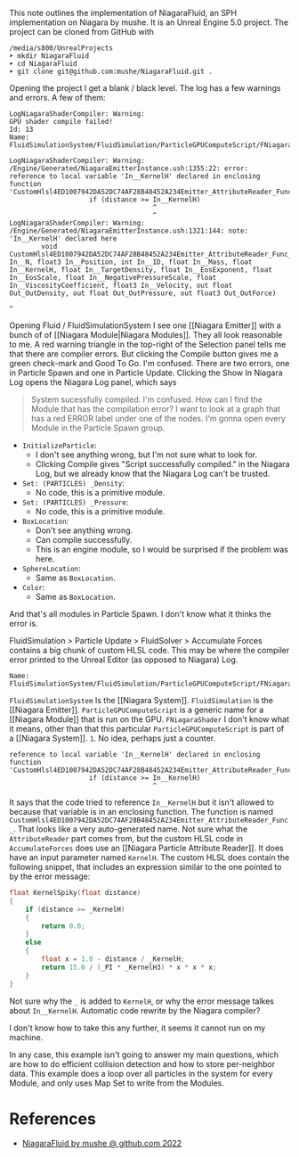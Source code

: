 This note outlines the implementation of NiagaraFluid, an SPH implementation on Niagara by mushe.
It is an Unreal Engine 5.0 project.
The project can be cloned from GitHub with
```
/media/s800/UnrealProjects
➤ mkdir NiagaraFluid
➤ cd NiagaraFluid
➤ git clone git@github.com:mushe/NiagaraFluid.git .
```

Opening the project I get a blank / black level.
The log has a few warnings and errors.
A few of them:
```
LogNiagaraShaderCompiler: Warning:
GPU shader compile failed!
Id: 13
Name: FluidSimulationSystem/FluidSimulation/ParticleGPUComputeScript/FNiagaraShader/1

LogNiagaraShaderCompiler: Warning:
/Engine/Generated/NiagaraEmitterInstance.ush:1355:22: error:
reference to local variable 'In__KernelH' declared in enclosing function 'CustomHlsl4ED1007942DA52DC74AF28B48452A234Emitter_AttributeReader_Func_'
                    if (distance >= In__KernelH)
                                    ^
                                    ^
LogNiagaraShaderCompiler: Warning:
/Engine/Generated/NiagaraEmitterInstance.ush:1321:144: note:
'In__KernelH' declared here
        void CustomHlsl4ED1007942DA52DC74AF28B48452A234Emitter_AttributeReader_Func_(int In__N, float3 In__Position, int In__ID, float In__Mass, float In__KernelH, float In__TargetDensity, float In__EosExponent, float In__EosScale, float In__NegativePressureScale, float In__ViscosityCoefficient, float3 In__Velocity, out float Out_OutDensity, out float Out_OutPressure, out float3 Out_OutForce)
                                                                                                                                                       ^
```

Opening Fluid / FluidSimulationSystem I see one [[Niagara Emitter]] with a bunch of of [[Niagara Module|Niagara Modules]].
They all look reasonable to me.
A red warning triangle in the top-right of the Selection panel tells me that there are compiler errors.
But clicking the Compile button gives me a green check-mark and Good To Go. I'm confused.
There are two errors, one in Particle Spawn and one in Particle Update.
Clicking the Show In Niagara Log opens the Niagara Log panel, which says
> System sucessfully compiled.
I'm confused.
How can I find the Module that has the compilation error?
I want to look at a graph that has a red ERROR label under one of the nodes.
I'm gonna open every Module in the Particle Spawn group.
- `InitializeParticle`:
	- I don't see anything wrong, but I'm not sure what to look for.
	- Clicking Compile gives "Script successfully compiled." in the Niagara Log, but we already know that the Niagara Log can't be trusted.
- `Set: (PARTICLES) _Density`:
	- No code, this is a primitive module.
- `Set: (PARTICLES) _Pressure`:
	- No code, this is a primitive module.
- `BoxLocation`:
	- Don't see anything wrong.
	- Can compile successfully.
	- This is an engine module, so I would be surprised if the problem was here.
- `SphereLocation`:
	- Same as `BoxLocation`.
- `Color`:
	- Same as `BoxLocation`.

And that's all modules in Particle Spawn.
I don't know what it thinks the error is.

FluidSimulation > Particle Update > FluidSolver > Accumulate Forces contains a big chunk of custom HLSL code.
This may be where the compiler error printed to the Unreal Editor (as opposed to Niagara) Log.
```
Name: FluidSimulationSystem/FluidSimulation/ParticleGPUComputeScript/FNiagaraShader/1
```

`FluidSimulationSystem` Is the [[Niagara System]].
`FluidSimulation` is the [[Niagara Emitter]].
`ParticleGPUComputeScript` is a generic name for  a [[Niagara Module]] that is run on the GPU.
`FNiagaraShader` I don't know what it means, other than that this particular `ParticleGPUComputeScript` is part of a [[Niagara System]].
`1`. No idea, perhaps just a counter.

```
reference to local variable 'In__KernelH' declared in enclosing function 'CustomHlsl4ED1007942DA52DC74AF28B48452A234Emitter_AttributeReader_Func_'
                    if (distance >= In__KernelH)
                                    ^
```
It says that the code tried to reference `In__KernelH` but it isn't allowed to because that variable is in an enclosing function.
The function is named `CustomHlsl4ED1007942DA52DC74AF28B48452A234Emitter_AttributeReader_Func_`.
That looks like a very auto-generated name.
Not sure what the `AttributeReader` part comes from, but the custom HLSL code in `AccumulateForces` does use an [[Niagara Particle Attribute Reader]].
It does have an input parameter named `KernelH`.
The custom HLSL does contain the following snippet, that includes an expression similar to the one pointed to by the error message:
```c
float KernelSpiky(float distance)
{
    if (distance >= _KernelH) 
    {
        return 0.0;
    } 
    else 
    {
        float x = 1.0 - distance / _KernelH;
        return 15.0 / (_PI * _KernelH3) * x * x * x;
    }
}
```

Not sure why the `_` is added to `KernelH`, or why the error message talkes about `In__KernelH`.
Automatic code rewrite by the Niagara compiler?


I don't know how to take this any further, it seems it cannot run on my machine.

In any case, this example isn't going to answer my main questions, which are how to do efficient collision detection and how to store per-neighbor data.
This example does a loop over all particles in the system for every Module, and only uses Map Set to write from the Modules.


# References

- [NiagaraFluid by mushe @ github.com 2022](https://github.com/mushe/NiagaraFluid)
